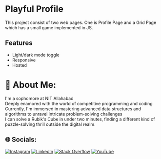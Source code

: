 
# Playful Profile

This project consist of two web pages.
One is Profile Page and a Grid Page which has a small game implemented in JS.


## Features

- Light/dark mode toggle
- Responsive
- Hosted





# 💫 About Me:
I'm a sophomore at NIT Allahabad<br>Deeply enamored with the world of competitive programming and coding<br>Currently, I'm immersed in mastering advanced data structures and algorithms to unravel intricate problem-solving challenges<br>I can solve a Rubik's Cube in under two minutes, finding a different kind of puzzle-solving thrill outside the digital realm.


## 🌐 Socials:
[![Instagram](https://img.shields.io/badge/Instagram-%23E4405F.svg?logo=Instagram&logoColor=white)](https://instagram.com/_aman_goyal18) [![LinkedIn](https://img.shields.io/badge/LinkedIn-%230077B5.svg?logo=linkedin&logoColor=white)](https://www.linkedin.com/in/Aman--Goyal) [![Stack Overflow](https://img.shields.io/badge/-Stackoverflow-FE7A16?logo=stack-overflow&logoColor=white)](https://stackoverflow.com/users/20099588) [![YouTube](https://img.shields.io/badge/YouTube-%23FF0000.svg?logo=YouTube&logoColor=white)](https://www.youtube.com/@MaDDy_1805) 

